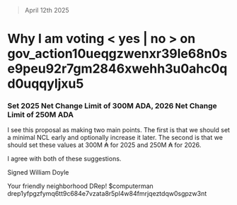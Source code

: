 
> April 12th 2025

# Why I am voting < yes | no > on gov_action10ueqgzwenxr39le68n0se9peu92r7gm2846xwehh3u0ahc0qd0uqqyljxu5 

### Set 2025 Net Change Limit of 300M ADA, 2026 Net Change Limit of 250M ADA

I see this proposal as making two main points. The first is that we should set a minimal NCL early and optionally increase it later. The second is that we should set these values at 300M ₳ for 2025 and 250M ₳ for 2026.

I agree with both of these suggestions. 

Signed William Doyle

Your friendly neighborhood DRep!
$computerman
drep1yfpgzfymq6tt9c684e7vzata8r5pl4w84fmrjqeztdqw0sgpzw3nt